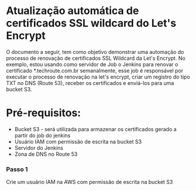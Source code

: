 # Atualização automática de certificados SSL wildcard do Let's Encrypt #

O documento a seguir, tem como objetivo demonstrar uma automação do processo de renovação de certificados SSL Wildcard da Let's Encrypt. No exemplo, estou usando como servidor de Job o Jenkins para renovar o certificado *.techroute.com.br semanalmente, esse job é responsável por executar o processo de renovação na let's encrypt, criar um registro do tipo TXT no DNS (Route 53), receber os certificados e enviá-los para uma bucket S3.

# Pré-requisitos:

* Bucket S3 - será utilizada para armazenar os certificados gerado a partir do job do jenkins
* Usuário IAM com permissão de escrita na bucket S3
* Servidor do Jenkins
* Zona de DNS no Route 53

### Passo 1 
Crie um usuário IAM na AWS com permissão de escrita na bucket S3

